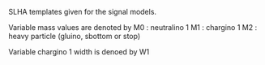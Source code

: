 SLHA templates given for the signal models.

Variable mass values are denoted by 
M0 : neutralino 1
M1 : chargino 1
M2 : heavy particle (gluino, sbottom or stop)

Variable chargino 1 width is denoed by W1


